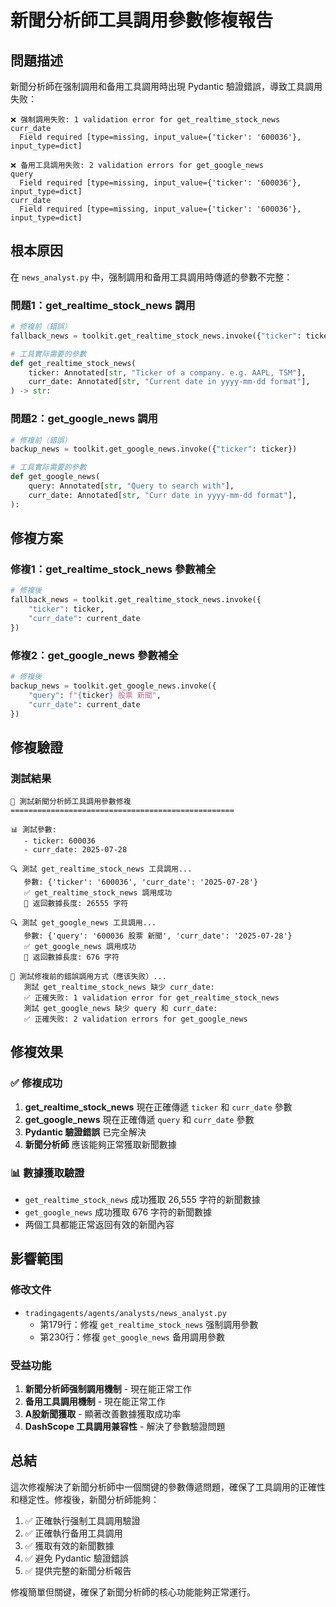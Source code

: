 # 新聞分析師工具調用參數修複報告

## 問題描述

新聞分析師在强制調用和备用工具調用時出現 Pydantic 驗證錯誤，導致工具調用失败：

```
❌ 强制調用失败: 1 validation error for get_realtime_stock_news 
curr_date 
  Field required [type=missing, input_value={'ticker': '600036'}, input_type=dict]

❌ 备用工具調用失败: 2 validation errors for get_google_news 
query 
  Field required [type=missing, input_value={'ticker': '600036'}, input_type=dict]
curr_date 
  Field required [type=missing, input_value={'ticker': '600036'}, input_type=dict]
```

## 根本原因

在 `news_analyst.py` 中，强制調用和备用工具調用時傳遞的參數不完整：

### 問題1：get_realtime_stock_news 調用
```python
# 修複前（錯誤）
fallback_news = toolkit.get_realtime_stock_news.invoke({"ticker": ticker})

# 工具實际需要的參數
def get_realtime_stock_news(
    ticker: Annotated[str, "Ticker of a company. e.g. AAPL, TSM"],
    curr_date: Annotated[str, "Current date in yyyy-mm-dd format"],
) -> str:
```

### 問題2：get_google_news 調用
```python
# 修複前（錯誤）
backup_news = toolkit.get_google_news.invoke({"ticker": ticker})

# 工具實际需要的參數
def get_google_news(
    query: Annotated[str, "Query to search with"],
    curr_date: Annotated[str, "Curr date in yyyy-mm-dd format"],
):
```

## 修複方案

### 修複1：get_realtime_stock_news 參數補全
```python
# 修複後
fallback_news = toolkit.get_realtime_stock_news.invoke({
    "ticker": ticker, 
    "curr_date": current_date
})
```

### 修複2：get_google_news 參數補全
```python
# 修複後
backup_news = toolkit.get_google_news.invoke({
    "query": f"{ticker} 股票 新聞", 
    "curr_date": current_date
})
```

## 修複驗證

### 測試結果
```
🔧 測試新聞分析師工具調用參數修複
==================================================

📊 測試參數:
   - ticker: 600036
   - curr_date: 2025-07-28

🔍 測試 get_realtime_stock_news 工具調用...
   參數: {'ticker': '600036', 'curr_date': '2025-07-28'}
   ✅ get_realtime_stock_news 調用成功
   📝 返回數據長度: 26555 字符

🔍 測試 get_google_news 工具調用...
   參數: {'query': '600036 股票 新聞', 'curr_date': '2025-07-28'}
   ✅ get_google_news 調用成功
   📝 返回數據長度: 676 字符

🚫 測試修複前的錯誤調用方式（應该失败）...
   測試 get_realtime_stock_news 缺少 curr_date:
   ✅ 正確失败: 1 validation error for get_realtime_stock_news
   測試 get_google_news 缺少 query 和 curr_date:
   ✅ 正確失败: 2 validation errors for get_google_news
```

## 修複效果

### ✅ 修複成功
1. **get_realtime_stock_news** 現在正確傳遞 `ticker` 和 `curr_date` 參數
2. **get_google_news** 現在正確傳遞 `query` 和 `curr_date` 參數
3. **Pydantic 驗證錯誤** 已完全解決
4. **新聞分析師** 應该能夠正常獲取新聞數據

### 📊 數據獲取驗證
- `get_realtime_stock_news` 成功獲取 26,555 字符的新聞數據
- `get_google_news` 成功獲取 676 字符的新聞數據
- 两個工具都能正常返回有效的新聞內容

## 影響範围

### 修改文件
- `tradingagents/agents/analysts/news_analyst.py`
  - 第179行：修複 `get_realtime_stock_news` 强制調用參數
  - 第230行：修複 `get_google_news` 备用調用參數

### 受益功能
1. **新聞分析師强制調用機制** - 現在能正常工作
2. **备用工具調用機制** - 現在能正常工作
3. **A股新聞獲取** - 顯著改善數據獲取成功率
4. **DashScope 工具調用兼容性** - 解決了參數驗證問題

## 总結

這次修複解決了新聞分析師中一個關键的參數傳遞問題，確保了工具調用的正確性和穩定性。修複後，新聞分析師能夠：

1. ✅ 正確執行强制工具調用驗證
2. ✅ 正確執行备用工具調用
3. ✅ 獲取有效的新聞數據
4. ✅ 避免 Pydantic 驗證錯誤
5. ✅ 提供完整的新聞分析報告

修複簡單但關键，確保了新聞分析師的核心功能能夠正常運行。